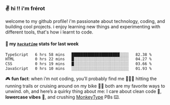 ### ✌️ hi !! i'm frérot

welcome to my github profile! i'm passionate about technology, coding, and
building cool projects. i enjoy learning new things and experimenting with
different tools, that's how i learnt to code.

#### 📡 my [_`hackatime`_](https://waka.hackclub.com/) stats for last week

<!--START_SECTION:waka-->

```txt
TypeScript   6 hrs 58 mins   █████████████████████░░░░   82.38 %
HTML         0 hrs 22 mins   █░░░░░░░░░░░░░░░░░░░░░░░░   04.27 %
CSS          0 hrs 19 mins   █░░░░░░░░░░░░░░░░░░░░░░░░   03.66 %
JavaScript   0 hrs 10 mins   ░░░░░░░░░░░░░░░░░░░░░░░░░   01.93 %
```

<!--END_SECTION:waka-->

🎮 **fun fact**: when i’m not coding, you’ll probably find me 🏃🏽‍♂️ hitting the running trails or cruising around on my bike 🚴‍♂️ both are my favorite
ways to unwind. oh, and here’s a quirky thing about me: I care about clean code 🧼, **lowercase vibes** 🔡, and crushing [MonkeyType](https://monkeytype.com/profile/frerot) PBs ⌨️.
